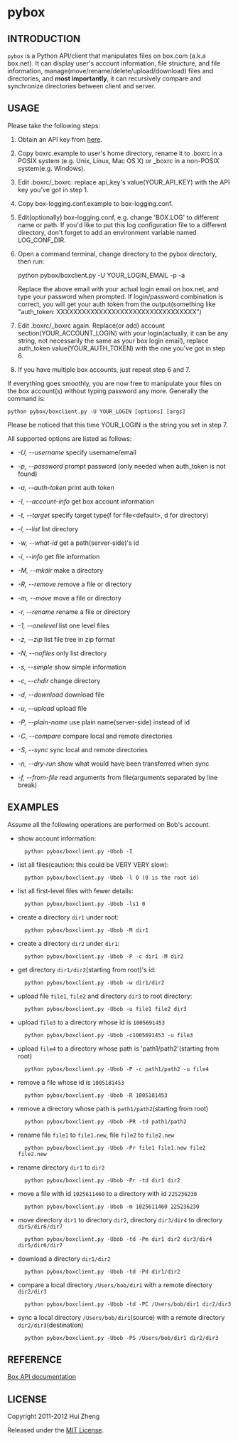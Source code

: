 pybox
=====

INTRODUCTION
------------

`pybox` is a Python API/client that manipulates files on box.com
(a.k.a box.net). It can display user's account information, file structure,
and file information, manage(move/rename/delete/upload/download) files and
directories, and **most importantly**, it can recursively compare and synchronize
directories between client and server.

USAGE
-----

Please take the following steps:

1. Obtain an API key from [here](http://www.box.net/developers/services).

2. Copy boxrc.example to user's home directory, rename it to .boxrc in a POSIX system
(e.g. Unix, Linux, Mac OS X) or \_boxrc in a non-POSIX system(e.g. Windows).

3. Edit .boxrc/\_boxrc: replace api\_key's value(YOUR\_API\_KEY) with the API key
   you've got in step 1.

4. Copy box-logging.conf.example to box-logging.conf.

5. Edit(optionally) box-logging.conf, e.g. change 'BOX.LOG' to different name
   or path. If you'd like to put this log configuration file to a different 
   directory, don't forget to add an environment variable named LOG\_CONF\_DIR.
   
6. Open a command terminal, change directory to the pybox directory, then run:

    python pybox/boxclient.py -U YOUR\_LOGIN\_EMAIL -p -a

    Replace the above email with your actual login email on box.net,
    and type your password when prompted. If login/password combination is
    correct, you will get your auth token from the output(something like
    "auth\_token: XXXXXXXXXXXXXXXXXXXXXXXXXXXXXXXXX")

7. Edit .boxrc/\_boxrc again. Replace(or add) account section(YOUR\_ACCOUNT\_LOGIN)
   with your login(actually, it can be any string, not necessarily the same as
   your box login email), replace auth\_token value(YOUR\_AUTH\_TOKEN) with the one
   you've got in step 6.

8. If you have multiple box accounts, just repeat step 6 and 7.

If everything goes smoothly, you are now free to manipulate your files on the
box account(s) without typing password any more. Generally the command is:

    python pybox/boxclient.py -U YOUR_LOGIN [options] [args]

Please be noticed that this time YOUR\_LOGIN is the string you set in step 7.

All supported options are listed as follows:

* _-U, --username_ specify username/email

* _-p, --password_ prompt password (only needed when auth\_token is not found)

* _-a, --auth-token_ print auth token

* _-I, --account-info_ get box account information

* _-t, --target_ specify target type(f for file&lt;default>, d for directory)

* _-l, --list_ list directory

* _-w, --what-id_ get a path(server-side)'s id

* _-i, --info_ get file information

* _-M, --mkdir_ make a directory

* _-R, --remove_ remove a file or directory

* _-m, --move_ move a file or directory

* _-r, --rename_ rename a file or directory

* _-1, --onelevel_ list one level files

* _-z, --zip_ list file tree in zip format

* _-N, --nofiles_ only list directory

* _-s, --simple_ show simple information

* _-c, --chdir_ change directory

* _-d, --download_ download file

* _-u, --upload_ upload file

* _-P, --plain-name_ use plain name(server-side) instead of id

* _-C, --compare_ compare local and remote directories

* _-S, --sync_ sync local and remote directories

* _-n, --dry-run_ show what would have been transferred when sync

* _-f, --from-file_ read arguments from file(arguments separated by line break)

EXAMPLES
--------

Assume all the following operations are performed on Bob's account.

* show account information:

        python pybox/boxclient.py -Ubob -I

* list all files(caution: this could be VERY VERY slow):

        python pybox/boxclient.py -Ubob -l 0 (0 is the root id)

* list all first-level files with fewer details:

        python pybox/boxclient.py -Ubob -ls1 0

* create a directory `dir1` under root:

        python pybox/boxclient.py -Ubob -M dir1

* create a directory `dir2` under `dir1`:

        python pybox/boxclient.py -Ubob -P -c dir1 -M dir2

* get directory `dir1/dir2`(starting from root)'s id:

        python pybox/boxclient.py -Ubob -w dir1/dir2

* upload file `file1`, `file2` and directory `dir3` to root directory:

        python pybox/boxclient.py -Ubob -u file1 file2 dir3

* upload `file3` to a directory whose id is `1005691453`

        python pybox/boxclient.py -Ubob -c1005691453 -u file3

* upload `file4` to a directory whose path is 'path1/path2'(starting from root)

        python pybox/boxclient.py -Ubob -P -c path1/path2 -u file4

* remove a file whose id is `1005181453`

        python pybox/boxclient.py -Ubob -R 1005181453

* remove a directory whose path is `path1/path2`(starting from root)

        python pybox/boxclient.py -Ubob -PR -td path1/path2

* rename file `file1` to `file1.new`, file `file2` to `file2.new`

        python pybox/boxclient.py -Ubob -Pr file1 file1.new file2 file2.new

* rename directory `dir1` to `dir2`

        python pybox/boxclient.py -Ubob -Pr -td dir1 dir2

* move a file with id `1025611460` to a directory with id `225236230`

        python pybox/boxclient.py -Ubob -m 1025611460 225236230

* move directory `dir1` to directory `dir2`, directory `dir3/dir4` to directory
  `dir5/dir6/dir7`

        python pybox/boxclient.py -Ubob -td -Pm dir1 dir2 dir3/dir4 dir5/dir6/dir7

* download a directory `dir1/dir2`

        python pybox/boxclient.py -Ubob -td -Pd dir1/dir2

* compare a local directory `/Users/bob/dir1` with a remote directory `dir2/dir3`

        python pybox/boxclient.py -Ubob -td -PC /Users/bob/dir1 dir2/dir3

* sync a local directory `/Users/bob/dir1`(source) with a remote directory
  `dir2/dir3`(destination)

        python pybox/boxclient.py -Ubob -PS /Users/bob/dir1 dir2/dir3


REFERENCE
---------

[Box API documentation](http://developers.box.net/w/page/12923958/FrontPage)


LICENSE
-------

Copyright 2011-2012 Hui Zheng

Released under the [MIT License](http://www.opensource.org/licenses/mit-license.php).

